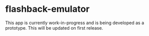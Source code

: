 # flashback-emulator
This app is currently work-in-progress and is being developed as a prototype.
This will be updated on first release.
